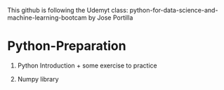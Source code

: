 This github is following the Udemyt class: python-for-data-science-and-machine-learning-bootcam by Jose Portilla

# Python-Preparation

1. Python Introduction + some exercise to practice

2. Numpy library
